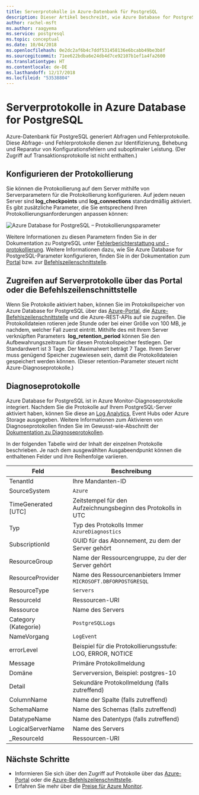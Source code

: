 ```yaml
---
title: Serverprotokolle in Azure-Datenbank für PostgreSQL
description: Dieser Artikel beschreibt, wie Azure Database for PostgreSQL Protokolle für Abfragen und Fehler generiert und wie die Protokollaufbewahrung konfiguriert wird.
author: rachel-msft
ms.author: raagyema
ms.service: postgresql
ms.topic: conceptual
ms.date: 10/04/2018
ms.openlocfilehash: 0e2dc2af6b4c7ddf531458136e6bcabb49be3b8f
ms.sourcegitcommit: 71ee622bdba6e24db4d7ce92107b1ef1a4fa2600
ms.translationtype: HT
ms.contentlocale: de-DE
ms.lasthandoff: 12/17/2018
ms.locfileid: "53538804"
---
```

# <a name="server-logs-in-azure-database-for-postgresql"></a>Serverprotokolle in Azure Database for PostgreSQL 
Azure-Datenbank für PostgreSQL generiert Abfragen und Fehlerprotokolle. Diese Abfrage- und Fehlerprotokolle dienen zur Identifizierung, Behebung und Reparatur von Konfigurationsfehlern und suboptimaler Leistung. (Der Zugriff auf Transaktionsprotokolle ist nicht enthalten.) 

## <a name="configure-logging"></a>Konfigurieren der Protokollierung 
Sie können die Protokollierung auf dem Server mithilfe von Serverparametern für die Protokollierung konfigurieren. Auf jedem neuen Server sind **log_checkpoints** und **log_connections** standardmäßig aktiviert. Es gibt zusätzliche Parameter, die Sie entsprechend Ihren Protokollierungsanforderungen anpassen können: 

![Azure Database for PostgreSQL – Protokollierungsparameter](./media/concepts-server-logs/log-parameters.png)

Weitere Informationen zu diesen Parametern finden Sie in der Dokumentation zu PostgreSQL unter [Fehlerberichterstattung und -protokollierung](https://www.postgresql.org/docs/current/static/runtime-config-logging.html). Weitere Informationen dazu, wie Sie Azure Database for PostgreSQL-Parameter konfigurieren, finden Sie in der Dokumentation zum [Portal](howto-configure-server-parameters-using-portal.md) bzw. zur [Befehlszeilenschnittstelle](howto-configure-server-parameters-using-cli.md).

## <a name="access-server-logs-through-portal-or-cli"></a>Zugreifen auf Serverprotokolle über das Portal oder die Befehlszeilenschnittstelle
Wenn Sie Protokolle aktiviert haben, können Sie im Protokollspeicher von Azure Database for PostgreSQL über das [Azure-Portal](howto-configure-server-logs-in-portal.md), die [Azure-Befehlszeilenschnittstelle](howto-configure-server-logs-using-cli.md) und die Azure-REST-APIs auf sie zugreifen. Die Protokolldateien rotieren jede Stunde oder bei einer Größe von 100 MB, je nachdem, welcher Fall zuerst eintritt. Mithilfe des mit Ihrem Server verknüpften Parameters  **log\_retention\_period** können Sie den Aufbewahrungszeitraum für diesen Protokollspeicher festlegen. Der Standardwert ist 3 Tage. Der Maximalwert beträgt 7 Tage. Ihrem Server muss genügend Speicher zugewiesen sein, damit die Protokolldateien gespeichert werden können. (Dieser retention-Parameter steuert nicht Azure-Diagnoseprotokolle.)


## <a name="diagnostic-logs"></a>Diagnoseprotokolle
Azure Database for PostgreSQL ist in Azure Monitor-Diagnoseprotokolle integriert. Nachdem Sie die Protokolle auf Ihrem PostgreSQL-Server aktiviert haben, können Sie diese an [Log Analytics](../azure-monitor/log-query/log-query-overview.md), Event Hubs oder Azure Storage ausgegeben. Weitere Informationen zum Aktivieren von Diagnoseprotokollen finden Sie im Gewusst-wie-Abschnitt der [Dokumentation zu Diagnoseprotokollen](../azure-monitor/platform/diagnostic-logs-overview.md). 


In der folgenden Tabelle wird der Inhalt der einzelnen Protokolle beschrieben. Je nach dem ausgewählten Ausgabeendpunkt können die enthaltenen Felder und ihre Reihenfolge variieren. 

|**Feld** | **Beschreibung** |
|---|---|
| TenantId | Ihre Mandanten-ID |
| SourceSystem | `Azure` |
| TimeGenerated [UTC] | Zeitstempel für den Aufzeichnungsbeginn des Protokolls in UTC |
| Typ | Typ des Protokolls Immer `AzureDiagnostics` |
| SubscriptionId | GUID für das Abonnement, zu dem der Server gehört |
| ResourceGroup | Name der Ressourcengruppe, zu der der Server gehört |
| ResourceProvider | Name des Ressourcenanbieters Immer `MICROSOFT.DBFORPOSTGRESQL` |
| ResourceType | `Servers` |
| ResourceId | Ressourcen-URI |
| Ressource | Name des Servers |
| Category (Kategorie) | `PostgreSQLLogs` |
| NameVorgang | `LogEvent` |
| errorLevel | Beispiel für die Protokollierungsstufe: LOG, ERROR, NOTICE |
| Message | Primäre Protokollmeldung | 
| Domäne | Serverversion, Beispiel: postgres-10 |
| Detail | Sekundäre Protokollmeldung (falls zutreffend) |
| ColumnName | Name der Spalte (falls zutreffend) |
| SchemaName | Name des Schemas (falls zutreffend) |
| DatatypeName | Name des Datentyps (falls zutreffend) |
| LogicalServerName | Name des Servers | 
| _ResourceId | Ressourcen-URI |

## <a name="next-steps"></a>Nächste Schritte
- Informieren Sie sich über den Zugriff auf Protokolle über das [Azure-Portal](howto-configure-server-logs-in-portal.md) oder die [Azure-Befehlszeilenschnittstelle](howto-configure-server-logs-using-cli.md).
- Erfahren Sie mehr über die [Preise für Azure Monitor](https://azure.microsoft.com/pricing/details/monitor/).
